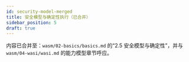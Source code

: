 ```yaml
---
id: security-model-merged
title: 安全模型与确定性执行（已合并）
sidebar_position: 5
draft: true
---
```


内容已合并至：`wasm/02-basics/basics.md` 的“2.5 安全模型与确定性”，并与 `wasm/04-wasi/wasi.md` 的能力模型章节呼应。
